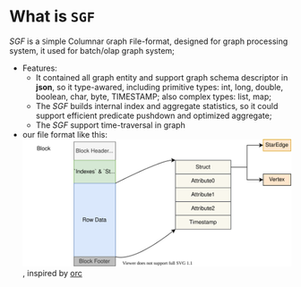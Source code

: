 # What is `SGF`
*SGF* is a `S`imple Columnar `G`raph `F`ile-format, designed for graph processing system, it used for 
batch/olap graph system; 
* Features:
    * It contained all graph entity and support graph schema descriptor in **json**, so it type-awared, including
     primitive types: int, long, double, boolean, char, byte, TIMESTAMP; also complex types: list, map;
    * The *SGF* builds internal index and aggregate statistics, so it could support efficient predicate pushdown and
     optimized aggregate;
    * The *SGF* support time-traversal in graph 
* our file format like this: ![sgf](https://github.com/learn2Pro/draw_io_save/blob/master/graph/sgf_infr.svg
), inspired by [orc](https://github.com/apache/orc)